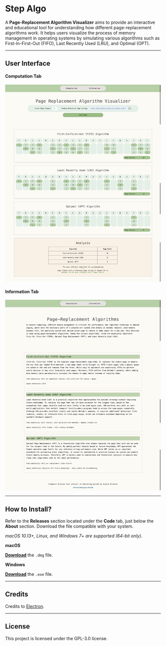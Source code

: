 # Step Algo

A **Page-Replacement Algorithm Visualizer** aims to provide an interactive and educational tool for understanding how different page-replacement algorithms work. It helps users visualize the process of memory management in operating systems by simulating various algorithms such as First-In-First-Out (FIFO), Last Recently Used (LRU), and Optimal (OPT).

---

## User Interface

#### Computation Tab

![Computation Tab](https://github.com/shoichiideologies/page-replacement-algorithm/blob/494c32d3a744683b3839d25305fdc4d1869ddf99/images/2%20OS-case_study-page_replacement_algorithm-ss.png)

#### Information Tab

![Information Tab](https://github.com/shoichiideologies/page-replacement-algorithm/blob/a167fe8ecf6882f4650fc205090added874ee6b1/images/1%20OS-case_study-page_replacement_algorithm-ss.png.png)

---

## How to Install?

Refer to the **Releases** section located under the **Code** tab, just below the **About** section. Download the file compatible with your system.

_macOS 10.13+, Linux, and Windows 7+ are supported (64-bit only)._

**macOS**

[**Download**](https://github.com/shoichiideologies/page-replacement-algorithm/releases/latest) the `.dmg` file.

**Windows**

[**Download**](https://github.com/shoichiideologies/page-replacement-algorithm/releases/latest) the `.exe` file.

---

## Credits

Credits to [Electron](https://electronjs.org).

---

## License

This project is licensed under the GPL-3.0 license.
